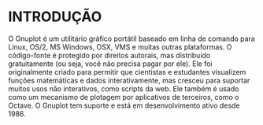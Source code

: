 # INTRODUÇÃO

O Gnuplot é um utilitário gráfico portátil baseado em linha de comando para Linux, OS/2, MS Windows, OSX, VMS e muitas outras plataformas. 
O código-fonte é protegido por direitos autorais, mas distribuído gratuitamente (ou seja, você não precisa pagar por ele). Ele foi 
originalmente criado para permitir que cientistas e estudantes visualizem funções matemáticas e dados interativamente, mas cresceu 
para suportar muitos usos não interativos, como scripts da web. Ele também é usado como um mecanismo de plotagem por aplicativos de 
terceiros, como o Octave. O Gnuplot tem suporte e está em desenvolvimento ativo desde 1986.
